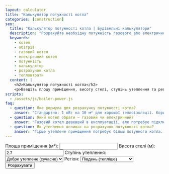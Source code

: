 ```yaml
---
layout: calculator
title: "Калькулятор потужності котла"
categories: [construction]
seo:
  title: "Калькулятор потужності котла | Будівельні калькулятори"
  description: "Розрахуйте необхідну потужність газового або електричного котла для ефективного обігріву вашого будинку чи квартири в Україні."
  keywords:
    - котел
    - обігрів
    - газовий котел
    - електричний котел
    - потужність
    - калькулятор
    - розрахунок котла
    - тепловтрати
  content: |
    <h2>Калькулятор потужності котла</h2>
    <p>Введіть площу приміщення, висоту стелі, ступінь утеплення та регіон — калькулятор визначить необхідну потужність котла.</p>
scripts:
  - /assets/js/boiler-power.js
faq:
  - question: Яка формула для розрахунку потужності котла?
    answer: "Стандартно: 1 кВт на 10 м² для хорошої теплоізоляції. Коригується залежно від висоти стелі та регіону."
  - question: Який котел обрати — газовий чи електричний?
    answer: "Газовий котел дешевший в експлуатації, але потребує підключення до газу. Електричний — простіший у встановленні, але витрати вищі."
  - question: Як утеплення впливає на розрахунок потужності котла?
    answer: "Гірше утеплене приміщення потребує більш потужного котла. Калькулятор враховує це автоматично."
---
```


<form id="boiler-power-form" autocomplete="off">
  <label>
    Площа приміщення (м²):
    <input type="number" id="boiler-area" min="0" step="any" required>
  </label>
  <label>
    Висота стелі (м):
    <input type="number" id="boiler-height" min="2" step="any" value="2.7" required>
  </label>
  <label>
    Ступінь утеплення:
    <select id="boiler-insulation">
      <option value="1">Добре утеплене (сучасне)</option>
      <option value="1.2">Середнє</option>
      <option value="1.5">Погане (старий будинок)</option>
    </select>
  </label>
  <label>
    Регіон:
    <select id="boiler-region">
      <option value="1">Південь (тепліше)</option>
      <option value="1.1">Центр</option>
      <option value="1.2">Північ/Схід (холодніше)</option>
    </select>
  </label>
  <button type="submit">Розрахувати</button>
</form>
<div id="boiler-power-result" class="result"></div>
